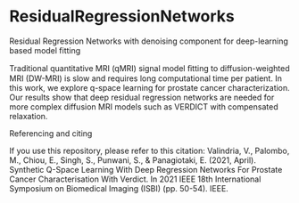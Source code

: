 # ResidualRegressionNetworks
Residual Regression Networks with denoising component for deep-learning based model fitting

Traditional quantitative MRI (qMRI) signal model ﬁtting to diffusion-weighted MRI (DW-MRI) is slow and requires long computational time per patient. In this work, we
explore q-space learning for prostate cancer characterization. Our results show that deep residual regression networks are needed for more complex diffusion MRI models such as VERDICT with compensated relaxation.

Referencing and citing

If you use this repository, please refer to this citation:
Valindria, V., Palombo, M., Chiou, E., Singh, S., Punwani, S., & Panagiotaki, E. (2021, April). Synthetic Q-Space Learning With Deep Regression Networks For Prostate Cancer Characterisation With Verdict. In 2021 IEEE 18th International Symposium on Biomedical Imaging (ISBI) (pp. 50-54). IEEE.

